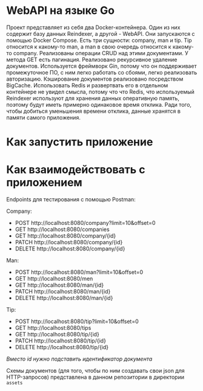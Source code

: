 # WebAPI на языке Go

Проект представляет из себя два Docker-контейнера. Один из них содержит базу данных Reindexer, а другой - WebAPI. Они запускаются с помощью Docker Compose. Есть три сущности: company, man и tip. Tip относится к какому-то man, а man в свою очередь относится к какому-то company. Реализованы операции CRUD над этими документами. У метода GET есть пагинация. Реализовано рекурсивное удаление документов. Используется фреймворк Gin, потому что он поддерживает промежуточное ПО, с ним легко работать со сбоями, легко реализовать авторизацию. Кэширование документов реализовано посредством BigCache. Использовать Redis и развертвать его в отдельном контейнере не увидел смысла, потому что что Redis, что используемый Reindexer используют для хранения данных оперативную память, поэтому будут иметь примерно одинаковое время отклика. Ради того, чтобы добиться уменьшения времени отклика, данные хранятся в памяти самого приложения.


# Как запустить приложение



# Как взаимодействовать с приложением

Endpoints для тестирования с помощью Postman:

Company:
- POST   http://localhost:8080/company?limit=10&offset=0
- GET    http://localhost:8080/companies
- GET    http://localhost:8080/company/{id}
- PATCH  http://localhost:8080/company/{id}
- DELETE http://localhost:8080/company/{id}

Man:
- POST   http://localhost:8080/man?limit=10&offset=0
- GET    http://localhost:8080/men
- GET    http://localhost:8080/man/{id}
- PATCH  http://localhost:8080/man/{id}
- DELETE http://localhost:8080/man/{id}

Tip:
- POST   http://localhost:8080/tip?limit=10&offset=0
- GET    http://localhost:8080/tips
- GET    http://localhost:8080/tip/{id}
- PATCH  http://localhost:8080/tip/{id}
- DELETE http://localhost:8080/tip/{id}

*Вместо id нужно подставить идентификатор документа*

Схемы документов (для того, чтобы по ним создавать свои json для HTTP-запросов) представлена в данном репозитории в директории `assets`
